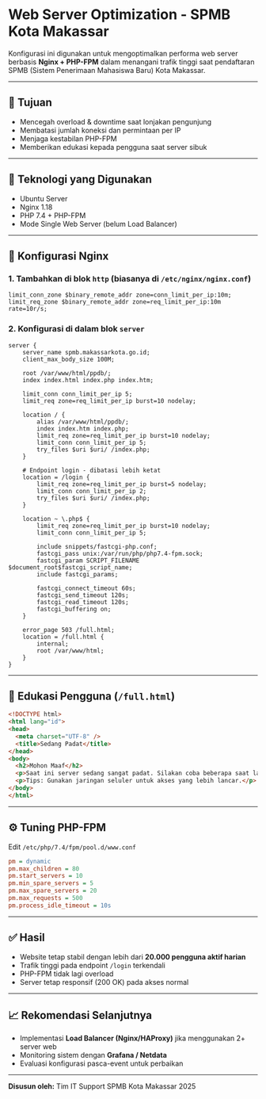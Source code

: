 # Web Server Optimization - SPMB Kota Makassar

Konfigurasi ini digunakan untuk mengoptimalkan performa web server berbasis **Nginx + PHP-FPM** dalam menangani trafik tinggi saat pendaftaran SPMB (Sistem Penerimaan Mahasiswa Baru) Kota Makassar.

---

## 📌 Tujuan

* Mencegah overload & downtime saat lonjakan pengunjung
* Membatasi jumlah koneksi dan permintaan per IP
* Menjaga kestabilan PHP-FPM
* Memberikan edukasi kepada pengguna saat server sibuk

---

## 🧰 Teknologi yang Digunakan

* Ubuntu Server
* Nginx 1.18
* PHP 7.4 + PHP-FPM
* Mode Single Web Server (belum Load Balancer)

---

## 🔧 Konfigurasi Nginx

### 1. Tambahkan di blok `http` (biasanya di `/etc/nginx/nginx.conf`)

```nginx
limit_conn_zone $binary_remote_addr zone=conn_limit_per_ip:10m;
limit_req_zone $binary_remote_addr zone=req_limit_per_ip:10m rate=10r/s;
```

### 2. Konfigurasi di dalam blok `server`

```nginx
server {
    server_name spmb.makassarkota.go.id;
    client_max_body_size 100M;

    root /var/www/html/ppdb/;
    index index.html index.php index.htm;

    limit_conn conn_limit_per_ip 5;
    limit_req zone=req_limit_per_ip burst=10 nodelay;

    location / {
        alias /var/www/html/ppdb/;
        index index.htm index.php;
        limit_req zone=req_limit_per_ip burst=10 nodelay;
        limit_conn conn_limit_per_ip 5;
        try_files $uri $uri/ /index.php;
    }

    # Endpoint login - dibatasi lebih ketat
    location = /login {
        limit_req zone=req_limit_per_ip burst=5 nodelay;
        limit_conn conn_limit_per_ip 2;
        try_files $uri $uri/ /index.php;
    }

    location ~ \.php$ {
        limit_req zone=req_limit_per_ip burst=10 nodelay;
        limit_conn conn_limit_per_ip 5;

        include snippets/fastcgi-php.conf;
        fastcgi_pass unix:/var/run/php/php7.4-fpm.sock;
        fastcgi_param SCRIPT_FILENAME $document_root$fastcgi_script_name;
        include fastcgi_params;

        fastcgi_connect_timeout 60s;
        fastcgi_send_timeout 120s;
        fastcgi_read_timeout 120s;
        fastcgi_buffering on;
    }

    error_page 503 /full.html;
    location = /full.html {
        internal;
        root /var/www/html;
    }
}
```

---

## 🧠 Edukasi Pengguna (`/full.html`)

```html
<!DOCTYPE html>
<html lang="id">
<head>
  <meta charset="UTF-8" />
  <title>Sedang Padat</title>
</head>
<body>
  <h2>Mohon Maaf</h2>
  <p>Saat ini server sedang sangat padat. Silakan coba beberapa saat lagi.</p>
  <p>Tips: Gunakan jaringan seluler untuk akses yang lebih lancar.</p>
</body>
</html>
```

---

## ⚙️ Tuning PHP-FPM

Edit `/etc/php/7.4/fpm/pool.d/www.conf`

```ini
pm = dynamic
pm.max_children = 80
pm.start_servers = 10
pm.min_spare_servers = 5
pm.max_spare_servers = 20
pm.max_requests = 500
pm.process_idle_timeout = 10s
```

---

## ✅ Hasil

* Website tetap stabil dengan lebih dari **20.000 pengguna aktif harian**
* Trafik tinggi pada endpoint `/login` terkendali
* PHP-FPM tidak lagi overload
* Server tetap responsif (200 OK) pada akses normal

---

## 📈 Rekomendasi Selanjutnya

* Implementasi **Load Balancer (Nginx/HAProxy)** jika menggunakan 2+ server web
* Monitoring sistem dengan **Grafana / Netdata**
* Evaluasi konfigurasi pasca-event untuk perbaikan

---

**Disusun oleh:**
Tim IT Support SPMB Kota Makassar
2025

